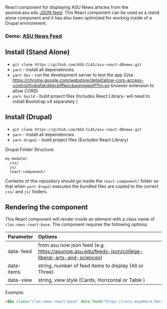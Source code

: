 React component for displaying ASU News articles from the asunow.asu.edu [JSON feed](https://news.asu.edu/feeds-json/college-liberal-arts-and-sciences). This React component can be used as a stand alone component and it has also been optimized for working inside of a Drupal environment.

### Demo: <a href="https://codepen.io/rbruce2/pen/KerjBm" target="blank">ASU News Feed</a>

## Install (Stand Alone)
* `git clone https://github.com/ASU-CLAS/asu-react-d8news.git`
* `yarn` - install all dependencies
* `yarn dev` - run the development server to test the app (Use https://chrome.google.com/webstore/detail/allow-cors-access-control/lhobafahddgcelffkeicbaginigeejlf?hl=en browser extension to allow CORS)
* `yarn build` - build project files (Includes React Library- will need to install Bootstrap v4 separately )


## Install (Drupal)
* `git clone https://github.com/ASU-CLAS/asu-react-d8news.git`
* `yarn` - install all dependencies
* `yarn drupal` - build project files (Excludes React Library)

Drupal Folder Structure:

```
my-module/
  css/
  js/
  react-component/
```

Contents of this repository should go inside the `react-component/` folder so that when `yarn drupal` executes the bundled files are copied to the correct `css/` and `js/` folders.


## Rendering the component

This React component will render inside an element with a class name of `clas-news-react-base`. The component requires the following options:

| Parameter     |  Options |
| ------------- | :------|
| data-feed      | from asu now json feed (e.g. https://asunow.asu.edu/feeds-json/college-liberal-arts-and-sciences) |
| data-items      | string, number of feed items to display (All or Three) |
| data-view      | string, view style (Cards, Horizontal or Table ) |

Example:

```html
<div class="clas-news-react-base" data-feed="https://cors-anywhere.herokuapp.com/https://asunow.asu.edu/feeds-json/college-liberal-arts-and-sciences" data-items="All" data-view="Cards"></div>
```
